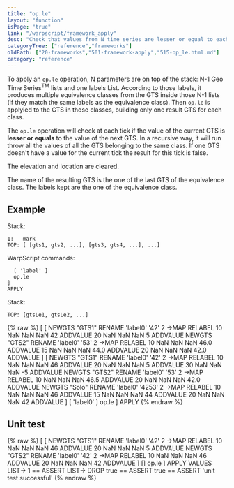 ```yaml
---
title: "op.le"
layout: "function"
isPage: "true"
link: "/warpscript/framework_apply"
desc: "Check that values from N time series are lesser or equal to each other"
categoryTree: ["reference","frameworks"]
oldPath: ["20-frameworks","501-framework-apply","515-op_le.html.md"]
category: "reference"
---
```


To apply an `op.le` operation, N parameters are on top of the stack: N-1 Geo Time Series<sup>TM</sup> lists and one labels List. According to those labels, it produces multiple equivalence classes from the GTS inside those N-1 lists (if they match the same labels as the equivalence class). Then `op.le` is applyied to the GTS in those classes, building only one result GTS for each class.

The `op.le` operation will check at each tick if the value of the current GTS is **lesser or equals** to the value of the next GTS. In a recursive way, it will run throw all the values of all the GTS belonging to the same class. If one GTS doesn't have a value for the current tick the result for this tick is false.

The elevation and location are cleared.

The name of the resulting GTS is the one of the last GTS of the equivalence class. The labels kept are the one of the equivalence class.

## Example ##

Stack:

    1:   mark
    TOP: [ [gts1, gts2, ...], [gts3, gts4, ...], ...]


WarpScript commands:

      [ 'label' ] 
      op.le
    ]
    APPLY


Stack: 


    TOP: [gtsLe1, gtsLe2, ...]

{% raw %}
<warp10-warpscript-widget>
[
  [
    NEWGTS "GTS1" RENAME 
    'label0' '42' 2 ->MAP RELABEL
    10 NaN NaN NaN 42 ADDVALUE
    20 NaN NaN NaN 5 ADDVALUE
    NEWGTS "GTS2" RENAME 
    'label0' '53' 2 ->MAP RELABEL
    10 NaN NaN NaN 46.0 ADDVALUE
    15 NaN NaN NaN 44.0 ADDVALUE
    20 NaN NaN NaN 42.0 ADDVALUE
  ]
  [
    NEWGTS "GTS1" RENAME 
    'label0' '42' 2 ->MAP RELABEL
    10 NaN NaN NaN 46 ADDVALUE
    20 NaN NaN NaN 5 ADDVALUE
    30 NaN NaN NaN -5 ADDVALUE
    NEWGTS "GTS2" RENAME 
    'label0' '53' 2 ->MAP RELABEL
    10 NaN NaN NaN 46.5 ADDVALUE
    20 NaN NaN NaN 42.0 ADDVALUE
    NEWGTS "Solo" RENAME 
    'label0' '4253' 2 ->MAP RELABEL
    10 NaN NaN NaN 46 ADDVALUE
    15 NaN NaN NaN 44 ADDVALUE
    20 NaN NaN NaN 42 ADDVALUE
  ]
  [ 'label0' ]
  op.le
]
APPLY
</warp10-warpscript-widget>
{% endraw %}  

## Unit test ##

{% raw %}
<warp10-warpscript-widget>
[
  [
    NEWGTS "GTS1" RENAME 
    'label0' '42' 2 ->MAP RELABEL
    10 NaN NaN NaN 46 ADDVALUE
    20 NaN NaN NaN 5 ADDVALUE
    NEWGTS "GTS2" RENAME 
    'label0' '42' 2 ->MAP RELABEL
    10 NaN NaN NaN 46 ADDVALUE
    20 NaN NaN NaN 42 ADDVALUE
  ]
  []
  op.le
]
APPLY
VALUES LIST->
1 == ASSERT
LIST-> DROP
true == ASSERT
true == ASSERT
'unit test successful'
</warp10-warpscript-widget>
{% endraw %}        
